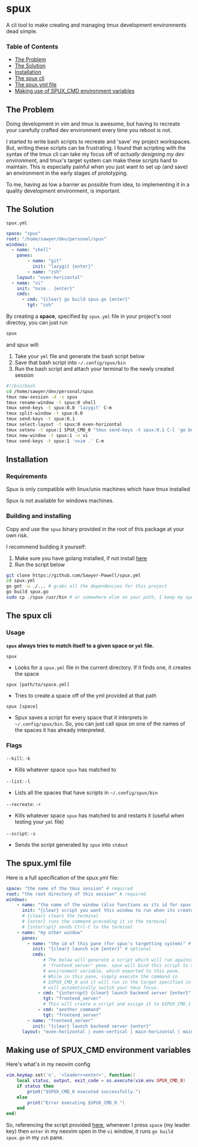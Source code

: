 # spux

A cli tool to make creating and managing tmux development environments 
dead simple.

### Table of Contents

- [The Problem](#the-problem)
- [The Solution](#the-solution)
- [Installation](#installation)
- [The spux cli](#the-spux-cli)
- [The spux.yml file](#the-spuxyml-file)
- [Making use of SPUX_CMD environment variables](#making-use-of-spux_cmd-environment-variables)

## The Problem

Doing development in vim and tmux is awesome, but having to recreate your
carefully crafted dev environment every time you reboot is not.

I started to write bash scripts to recreate and 'save' my project 
workspaces. But, writing these scripts can be frustrating.
I found that scripting with the syntax of the tmux cli can take my focus off of 
*actually designing my dev environment*, and tmux's target system can make 
these scripts hard to maintain. This is especially painful when you just want 
to set up (and save) an environment in the early stages of prototyping.

To me, having as low a barrier as possible from idea, to implementing it in a 
quality development environment, is important.

## The Solution

`spux.yml`
```yaml
space: "spux"
root: "/home/sawyer/dev/personal/spux"
windows:
  - name: "shell"
    panes:
        - name: "git"
          init: "lazygit {enter}"
        - name: "zsh"
    layout: "even-horizontal"
  - name: "vi"
    init: "nvim . {enter}"
    cmds:
      - cmd: "{clear} go build spux.go {enter}"
        tgt: "zsh"
```

By creating a **space**, specified by `spux.yml` file in your project's root directoy, you can just run
```bash
spux
```
and spux will:
1. Take your `yml` file and generate the bash script below
2. Save that bash script into `~/.config/spux/bin`
3. Run the bash script and attach your terminal to the newly created session

```bash
#!/bin/bash
cd /home/sawyer/dev/personal/spux
tmux new-session -d -s spux
tmux rename-window -t spux:0 shell
tmux send-keys -t spux:0.0 'lazygit' C-m
tmux split-window -t spux:0.0
tmux send-keys -t spux:0.1
tmux select-layout -t spux:0 even-horizontal
tmux setenv -t spux:1 SPUX_CMD_0 "tmux send-keys -t spux:0.1 C-l 'go build spux.go' C-m ;tmux select-window -t spux:0;tmux select-pane -t spux:0.1"
tmux new-window -t spux:1 -n vi
tmux send-keys -t spux:1 'nvim .' C-m
```

## Installation

### Requirements

Spux is only compatible with linux/unix machines which have tmux installed

Spux is not available for windows machines.

### Building and installing

Copy and use the `spux` binary provided in the root of this package at
your own risk.

I recommend building it yourself:

1. Make sure you have golang installed, if not install [here](https://go.dev/doc/install)
2. Run the script below

```bash
git clone https://github.com/Sawyer-Powell/spux.yml
cd spux.yml
go get -u ./... # grabs all the dependencies for this project
go build spux.go
sudo cp ./spux /usr/bin # or somewhere else on your path, I keep my spux binary in ~/.local/bin
```
## The spux cli

### Usage

**`spux` always tries to match itself to a given space or `yml` file.**

`spux`
- Looks for a `spux.yml` file in the current directory. If it finds one,
it creates the space

`spux [path/to/space.yml]`
- Tries to create a space off of the yml provided at that path

`spux [space]`
- Spux saves a script for every space that it interprets in `~/.config/spux/bin`.
So, you can just call spux on one of the names of the spaces it has already
interpreted.

### Flags

`--kill`: `-k`
- Kills whatever space `spux` has matched to

`--list`: `-l`
- Lists all the spaces that have scripts in `~/.config/spux/bin`

`--recreate`: `-r`
- Kills whatever space `spux` has matched to and restarts it (useful when testing your `yml` file)

`--script`: `-s`
- Sends the script generated by `spux` into `stdout`

## The spux.yml file 

Here is a full specification of the spux.yml file:

```yaml
space: "the name of the tmux session" # required
root: "the root directory of this session" # required
windows:
    - name: "the name of the window (also functions as its id for spux's target system)" # required to define a window
      init: "{clear} script you want this window to run when its created {enter}" # optional
      # {clear} clears the terminal
      # {enter} runs the command preceding it in the terminal
      # {interrupt} sends Ctrl-C to the terminal
    - name: "my other window"
      panes:
        - name: "the id of this pane (for spux's targetting system)" # required to define a pane
          init: "{clear} launch vim {enter}" # optional
          cmds: 
              # The below will generate a script which will run against the
              # 'frontend_server' pane. spux will bind this script to the $SPUX_CMD_0
              # environment variable, which exported to this pane.
              # While in this pane, simply execute the command in 
              # $SPUX_CMD_0 and it will run in the target specified in "tgt", and
              # will automatically switch your tmux focus.
            - cmd: "{interrupt} {clear} launch backend server {enter}"
              tgt: "frontend_server"
              # This will create a script and assign it to $SPUX_CMD_1 in this pane
            - cmd: "another command"
              tgt: "frontend_server"
        - name: "frontend_server"
          init: "{clear} launch backend server {enter}"
      layout: "even-horizontal | even-vertical | main-horizontal | main-vertical | tiled" #optional, specifies the tmux layout for this windows panes
```

## Making use of SPUX_CMD environment variables

Here's what's in my neovim config

```lua
vim.keymap.set('n', '<leader><enter>', function()
	local status, output, exit_code = os.execute(vim.env.SPUX_CMD_0)
	if status then
		print("$SPUX_CMD_0 executed successfully.")
	else
		print("Error executing $SPUX_CMD_0.")
	end
end)
```

So, referencing the script provided [here](#the-solution),
whenever I press `space` (my leader key) then `enter` in my neovim open in
the `vi` window, it runs `go build spux.go` in my `zsh` pane.
